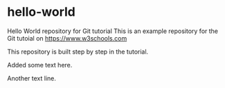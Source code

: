 # hello-world

Hello World repository for Git tutorial
This is an example repository for the Git tutoial on https://www.w3schools.com

This repository is built step by step in the tutorial.

Added some text here.

Another text line.
